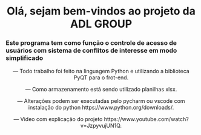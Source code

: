 <h1 align = "center">Olá, sejam bem-vindos ao projeto da ADL GROUP</h1>
<h3>Este programa tem como função o controle de acesso de usuários com sistema de conflitos de interesse em modo simplificado</h3>

<p align="center">— Todo trabalho foi feito na linguagem Python e utilizando a biblioteca PyQT para o frot-end.</p>

<p align="center">— Como armazenamento está sendo utilizado planilhas xlsx.</p>

<p align="center">— Alterações podem ser executadas pelo pycharm ou vscode com instalação do python https://www.python.org/downloads/.</p>

<p align="center">— Video com explicação do projeto https://www.youtube.com/watch?v=JzpyvujUN1Q.</p>
